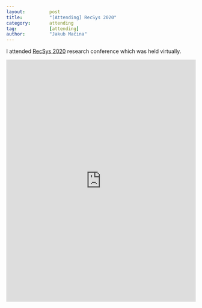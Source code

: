 ```yaml
---
layout:     	post
title:      	"[Attending] RecSys 2020"
category:		attending
tag:			[attending]
author:     	"Jakub Mačina"
---
```

<!--more-->

I attended [RecSys 2020](https://recsys.acm.org/recsys20/) research conference which was held virtually.

<iframe src="https://www.linkedin.com/embed/feed/update/urn:li:share:6716256921462038528" height="644" width="504" frameborder="0" allowfullscreen="" title="Embedded post"></iframe>